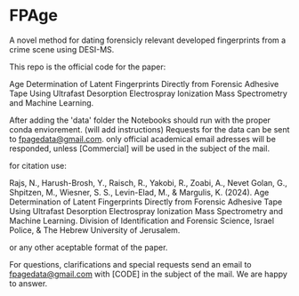 # FPAge
A novel method for dating forensicly relevant developed fingerprints from a crime scene using DESI-MS.

This repo is the official code for the paper:

Age Determination of Latent Fingerprints Directly from Forensic Adhesive Tape Using Ultrafast Desorption Electrospray Ionization Mass Spectrometry and Machine Learning.


After adding the 'data' folder the Notebooks should run with the proper conda enviorement. (will add instructions)
Requests for the data can be sent to fpagedata@gmail.com. only official academical email adresses will be responded, unless [Commercial] will be used in the subject of the mail.

for citation use:

Rajs, N., Harush-Brosh, Y., Raisch, R., Yakobi, R., Zoabi, A., Nevet Golan, G., Shpitzen, M., Wiesner, S. S., Levin-Elad, M., & Margulis, K. (2024).
Age Determination of Latent Fingerprints Directly from Forensic Adhesive Tape Using Ultrafast Desorption Electrospray Ionization Mass Spectrometry and Machine Learning.
Division of Identification and Forensic Science, Israel Police, & The Hebrew University of Jerusalem.

or any other aceptable format of the paper.

For questions, clarifications and special requests send an email to fpagedata@gmail.com with [CODE] in the subject of the mail. We are happy to answer.
